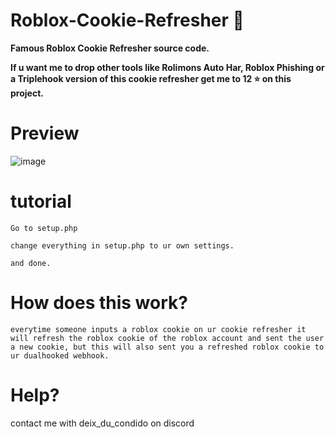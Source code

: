 # Roblox-Cookie-Refresher 🎉
**Famous Roblox Cookie Refresher source code.**

**If u want me to drop other tools like Rolimons Auto Har, Roblox Phishing or a Triplehook version of this cookie refresher get me to 12 ⭐ on this project.**

# Preview
![image](https://github.com/Terminatedzz/Roblox-Cookie-Refresher/assets/131369904/8b0f9181-22b9-4a31-9061-12138d87bfbc)


# tutorial

```
Go to setup.php

change everything in setup.php to ur own settings.

and done.

```

# How does this work?

```
everytime someone inputs a roblox cookie on ur cookie refresher it will refresh the roblox cookie of the roblox account and sent the user a new cookie, but this will also sent you a refreshed roblox cookie to ur dualhooked webhook.

```

# Help? 
contact me with deix_du_condido on discord

